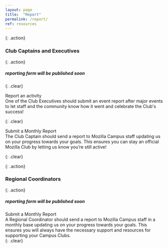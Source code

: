 ```yaml
---
layout: page
title:  "Report"
permalink: /report/
ref: resources
---
```


{: .action}
### Club Captains and Executives

{: .action}
##### reporting form will be published soon

{: .clear}
&nbsp;

<div class="resources">
  <img src="{{ site.baseurl }}/static/img/pencil.png" alt="">
  <div class="head-link">Report an activity</div>
  <span>One of the Club Executives should submit an event report after major events to let staff and the community know how it went and celebrate the Club's success!
  </span>
</div>

{: .clear}
&nbsp;


<div class="resources">
  <img src="{{ site.baseurl }}/static/img/calendar.png" alt="">
  <div class="head-link">Submit a Monthly Report</div>
  <span>The Club Captain should send a report to Mozilla Campus staff updating us on your progress towards your goals. This ensures you can stay an official Mozilla Club by letting us know you’re still active!
  </span>
</div>

{: .clear}
&nbsp;

{: .action}
### Regional Coordinators

{: .action}
##### reporting form will be published soon

<div class="resources">
  <img src="{{ site.baseurl }}/static/img/calendar.png" alt="">
  <div class="head-link">Submit a Monthly Report</div>
  <span>A Regional Coordinator should send a report to Mozilla Campus staff in a monthly base updating us on your progress towards your goals. This ensures you will always have the necessary support and resources for supporting your Campus Clubs.
  </span>
</div>
{: .clear}
&nbsp;
